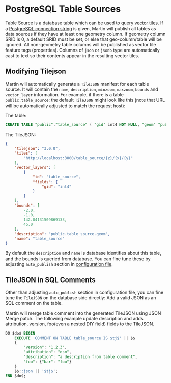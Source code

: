 # PostgreSQL Table Sources

Table Source is a database table which can be used to query [vector tiles](https://github.com/mapbox/vector-tile-spec). If a [PostgreSQL connection string](pg-connections.md) is given, Martin will publish all tables as data sources if they have at least one geometry column. If geometry column SRID is 0, a default SRID must be set, or else that geo-column/table will be ignored. All non-geometry table columns will be published as vector tile feature tags (properties). Columns of `json` or `jsonb` type are automatically cast to text so their contents appear in the resulting vector tiles.

## Modifying Tilejson

Martin will automatically generate a `TileJSON` manifest for each table source. It will contain the `name`, `description`, `minzoom`, `maxzoom`, `bounds` and `vector_layer` information.
For example, if there is a table `public.table_source`:
 the default `TileJSON` might look like this (note that URL will be automatically adjusted to match the request host):

The table:

```sql
CREATE TABLE "public"."table_source" ( "gid" int4 NOT NULL, "geom" "public"."geometry" );
```

The TileJSON:

```json
{
    "tilejson": "3.0.0",
    "tiles": [
        "http://localhost:3000/table_source/{z}/{x}/{y}"
    ],
    "vector_layers": [
        {
            "id": "table_source",
            "fields": {
                "gid": "int4"
            }
        }
    ],
    "bounds": [
        -2.0,
        -1.0,
        142.84131509869133,
        45.0
    ],
    "description": "public.table_source.geom",
    "name": "table_source"
}
```

By default the `description` and `name` is database identifies about this table, and the bounds is queried from database. You can fine tune these by adjusting `auto_publish` section in [configuration file](https://maplibre.org/martin/config-file.html#config-example).

## TileJSON in SQL Comments

Other than adjusting `auto_publish` section in configuration file, you can fine tune the `TileJSON` on the database side directly: Add a valid JSON as an SQL comment on the table.

Martin will merge table comment into the generated TileJSON using JSON Merge patch. The following example update description and adds attribution, version, foo(even a nested DIY field) fields to the TileJSON.

```sql
DO $do$ BEGIN
    EXECUTE 'COMMENT ON TABLE table_source IS $tj$' || $$
    {
        "version": "1.2.3",
        "attribution": "osm",
        "description": "a description from table comment",
        "foo": {"bar": "foo"}
    }
    $$::json || '$tj$';
END $do$;
```

